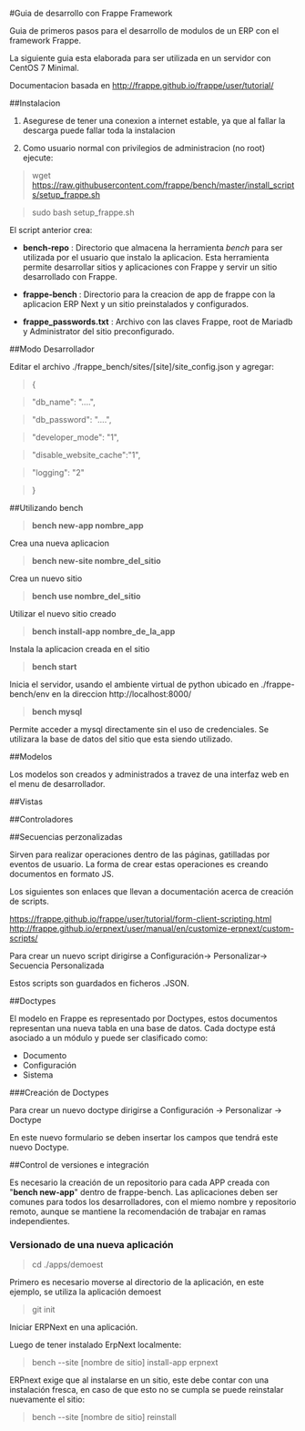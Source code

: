 #Guia de desarrollo con Frappe Framework

Guia de primeros pasos para el desarrollo de modulos de un ERP con el framework Frappe.

La siguiente guia esta elaborada para ser utilizada en un servidor con CentOS 7 Minimal.

Documentacion basada en http://frappe.github.io/frappe/user/tutorial/

##Instalacion

1. Asegurese de tener una conexion a internet estable, ya que al fallar la descarga puede fallar toda la instalacion

2. Como usuario normal con privilegios de administracion (no root) ejecute:

> wget https://raw.githubusercontent.com/frappe/bench/master/install_scripts/setup_frappe.sh

> sudo bash setup_frappe.sh

El script anterior crea:

* **bench-repo** : Directorio que almacena la herramienta *bench* para ser utilizada por el usuario que instalo la aplicacion. Esta herramienta permite desarrollar sitios y aplicaciones con Frappe y servir un sitio desarrollado con Frappe.

* **frappe-bench** : Directorio para la creacion de app de frappe con la aplicacion ERP Next y un sitio preinstalados y configurados.

* **frappe_passwords.txt** : Archivo con las claves Frappe, root de Mariadb y Administrator del sitio preconfigurado.


##Modo Desarrollador

Editar el archivo ./frappe_bench/sites/[site]/site_config.json y agregar:

>{

>"db_name": "....",

>"db_password": "....",

>"developer_mode": "1",

>"disable_website_cache":"1",

>"logging": "2"

>}


##Utilizando bench

>**bench new-app nombre_app**

Crea una nueva aplicacion


>**bench new-site nombre_del_sitio**

Crea un nuevo sitio


>**bench use nombre_del_sitio**

Utilizar el nuevo sitio creado


>**bench install-app nombre_de_la_app**

Instala la aplicacion creada en el sitio


>**bench start**

Inicia el servidor, usando el ambiente virtual de python ubicado en ./frappe-bench/env en la direccion http://localhost:8000/


>**bench mysql**

Permite acceder a mysql directamente sin el uso de credenciales. Se utilizara la base de datos del sitio que esta siendo utilizado.

##Modelos

Los modelos son creados y administrados a travez de una interfaz web en el menu de desarrollador.


##Vistas


##Controladores

##Secuencias perzonalizadas

Sirven para realizar operaciones dentro de las páginas, gatilladas por eventos de usuario.
La forma de crear estas operaciones es creando documentos en formato JS.

Los siguientes son enlaces que llevan a documentación acerca de creación de scripts.

https://frappe.github.io/frappe/user/tutorial/form-client-scripting.html
http://frappe.github.io/erpnext/user/manual/en/customize-erpnext/custom-scripts/

Para crear un nuevo script dirigirse a Configuración-> Personalizar-> Secuencia Personalizada

Estos scripts son guardados en ficheros .JSON.

##Doctypes

El modelo en Frappe es representado por Doctypes, estos documentos representan una nueva tabla en una base de datos.
Cada doctype está asociado a un módulo y puede ser clasificado como:

* Documento
* Configuración
* Sistema

###Creación de Doctypes

Para crear un nuevo doctype dirigirse a Configuración -> Personalizar -> Doctype

En este nuevo formulario se deben insertar los campos que tendrá este nuevo Doctype.

##Control de versiones e integración

Es necesario la creación de un repositorio para cada APP creada con "**bench new-app**" dentro de frappe-bench. Las aplicaciones deben ser comunes para todos los desarrolladores, con el miemo nombre y repositorio remoto, aunque se mantiene la recomendación de trabajar en ramas independientes.

### Versionado de una nueva aplicación

> cd ./apps/demoest

Primero es necesario moverse al directorio de la aplicación, en este ejemplo, se utiliza la aplicación demoest

> git init

Iniciar ERPNext en una aplicación.

Luego de tener instalado ErpNext localmente:

> bench --site [nombre de sitio] install-app erpnext

ERPnext exige que al instalarse en un sitio, este debe contar con una instalación fresca, en caso de que esto no se cumpla se puede reinstalar nuevamente el sitio:

> bench --site [nombre de sitio] reinstall


